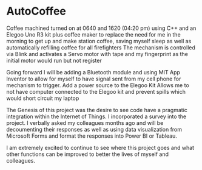 # AutoCoffee
Coffee machined turned on at 0640 and 1620 (04:20 pm) using C++ and an Elegoo Uno R3 kit plus coffee maker to replace the need for me in the morning to get up and make station coffee, saving myself sleep as well as automatically refilling coffee for all firefighters
The mechanism is controlled via Blink and activates a Servo motor with tape and my fingerprint as the initial motor would run but not register


Going forward I will be adding a Bluetooth module and using MIT App Inventor to allow for myself to have signal sent from my cell phone for mechanism to trigger.
Add a power source to the Elegoo Kit
Allows me to not have computer connected to the Elegoo kit and prevent spills which would short circuit my laptop

The Genesis of this project was the desire to see code have a pragmatic integration within the Internet of Things.
I incorporated a survey into the project. I verbally asked my colleagues months ago and will be decoumenting their responses as well as using data visualization from Microsoft Forms and format the responses into Power BI or Tableau. 

I am extremely excited to continue to see where this project goes and what other functions can be improved to better the lives of myself and colleagues.

